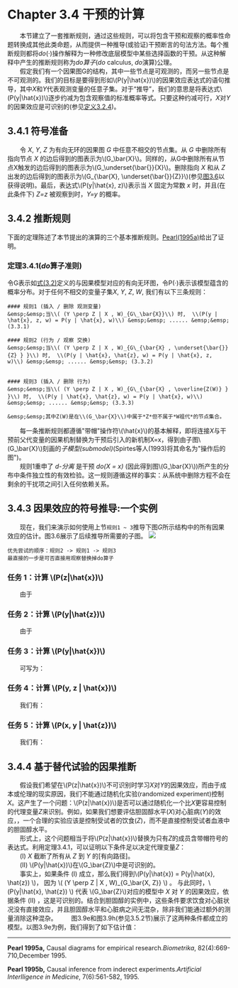 # Chapter 3.4 干预的计算
&emsp;&emsp;本节建立了一套推断规则，通过这些规则，可以将包含干预和观察的概率性命题转换成其他此类命题，从而提供一种推导(或验证)干预断言的句法方法。每个推断规则都将*do*(·)操作解释为一种修改底层模型中某些选择函数的干预。从这种解释中产生的推断规则称为*do算子*(*do* calculus, *do*演算)公理。  
&emsp;&emsp;假定我们有一个因果图G的结构，其中一些节点是可观测的，而另一些节点是不可观测的。我们的目标是要得到形如\\(P(y|\hat{x})\\)的因果效应表达式的语句推导，其中*X*和*Y*代表观测变量的任意子集。对于“推导”，我们的意思是将表达式\\(P(y|\hat{x})\\)逐步约减为包含观察值的标准概率等式。只要这种约减可行，*X*对*Y*的因果效应是可识别的(参见[定义3.2.4](./chapter_3_2.md#def3.2.4))。
## 3.4.1 符号准备
&emsp;&emsp;令 *X*, *Y*, *Z* 为有向无环的因果图 *G* 中任意不相交的节点集。从 *G* 中删除所有指向节点 *X* 的边后得到的图表示为\\(G_\bar{X}\\)。同样的，从G中删除所有从节点X触发的边后得到的图表示为\\(G_\underset{\bar{}}{X}\\)。删除指向 *X* 和从 *Z* 出发的边后得到的图表示为\\(G_{\bar{X}, \underset{\bar{}}{Z}}\\)(参见[图3.6](#fig3.6)以获得说明)。最后，表达式\\(P(y|\hat{x}, z)\\)表示当 *X* 固定为常数 *x* 时，并且(在此条件下) *Z=z* 被观察到时，*Y=y* 的概率。


## 3.4.2 推断规则
下面的定理陈述了本节提出的演算的三个基本推断规则。[Pearl(1995a)](#Pearl1995a)给出了证明。
### <a id="thm3.4.1">定理3.4.1(*do*算子准则)</a>
令G表示如[式(3.2)](./chapter_3_2.md#form3.2)定义的与因果模型对应的有向无环图，令P(·)表示该模型蕴含的概率分布。对于任何不相交的变量子集*X*, *Y*, *Z*, *W*, 我们有以下三条规则：

```admonish check
#### 规则1 (插入 / 删除 观测变量)
&emsp;&emsp;当\\( (Y \perp Z | X , W)_{G\_\bar{X}}\\) 时,  \\(P(y | \hat{x}, z, w) = P(y | \hat{x}, w)\\) &emsp;&emsp; ...... &emsp;&emsp; (3.3.1)

#### 规则2 (行为 / 观察 交换)
&emsp;&emsp;当\\( (Y \perp Z | X , W)_{G\_{\bar{X} , \underset{\bar{}}{Z} } }\\) 时,  \\(P(y | \hat{x}, \hat{z}, w) = P(y | \hat{x}, z, w)\\) &emsp;&emsp; ...... &emsp;&emsp; (3.3.2)


#### 规则3 (插入 / 删除 行为)
&emsp;&emsp;当\\( (Y \perp Z | X , W)_{G\_{\bar{X} , \overline{Z(W)} } }\\) 时,  \\(P(y | \hat{x}, \hat{z}, w) = P(y | \hat{x}, w)\\) &emsp;&emsp; ...... &emsp;&emsp; (3.3.3)  

&emsp;&emsp;其中Z(W)是在\\(G_\bar{X}\\)中属于*Z*但不属于*W祖代*的节点集合。  

```

&emsp;&emsp;每一条推断规则都遵循"带帽"操作符\\(\hat{x}\\)的基本解释，即将连接*X*与干预前父代变量的因果机制替换为干预后引入的新机制X=x，得到由子图\\(G_\bar{X}\\)刻画的*子模型(submodel)*(Spirtes等人(1993)将其命名为"操作后的图")。  
&emsp;&emsp;规则1重申了 *d-分离* 是干预 *do(X = x)* (因此得到图\\(G_\bar{X}\\))所产生的分布中条件独立性的有效检验。这一规则遵循这样的事实：从系统中删除方程不会在剩余的干扰项之间引入任何依赖关系。

## 3.4.3 因果效应的符号推导:一个实例

&emsp;&emsp;现在，我们来演示如何使用上节`规则1 ~ 3`推导下图*G*所示结构中的所有因果效应的估计。图3.6展示了后续推导所需要的子图。
<img src="./img/3.4/图3.6.jpg" id="fig3.6"></img>

```admonish tip
优先尝试的顺序：规则2 -> 规则1 -> 规则3
最直接的一步是可否直接用观察替换掉do算子
```

### 任务 1：计算 \\(P(z|\hat{x})\\)
&emsp;&emsp;由于

### 任务 2：计算 \\(P(y|\hat{z})\\)
&emsp;&emsp;由于

### 任务 3：计算 \\(P(y|\hat{x})\\)
&emsp;&emsp;可写为：

### 任务 4：计算 \\(P(y, z | \hat{x})\\)
&emsp;&emsp;我们有：

### 任务 5：计算 \\(P(x, y | \hat{z})\\)
&emsp;&emsp;我们有：


## 3.4.4 基于替代试验的因果推断
&emsp;&emsp;假设我们希望在\\(P(z|\hat{x})\\)不可识别时学习*X*对*Y*的因果效应，而由于成本或伦理的现实原因，我们不能通过随机化实验(randomized experiment)控制*X*。这产生了一个问题：\\(P(z|\hat{x})\\)是否可以通过随机化一个比*X*更容易控制的代理变量*Z*来识别。例如，如果我们想要评估胆固醇水平(*X*)对心脏病(*Y*)的效应，，一个合理的实验应该是控制受试者的饮食(*Z*)，而不是直接控制受试者血液中的胆固醇水平。  
&emsp;&emsp;形式上，这个问题相当于将\\(P(z|\hat{x})\\)替换为只有*Z*的成员含带帽符号的表达式。利用定理3.4.1，可以证明以下条件足以决定代理变量*Z*：  
&emsp;&emsp;(Ⅰ) *X* 截断了所有从 *Z* 到 *Y* 的[有向路径]。  
&emsp;&emsp;(Ⅱ) \\(P(y|\hat{x})\\)在\\(G_\bar{Z}\\)中是可识别的。  
&emsp;&emsp;事实上，如果条件 (Ⅰ) 成立，那么我们得到\\(P(y|\hat{x}) = P(y|\hat{x}, \hat{z}) \\)，
因为 \\( (Y \perp Z | X , W)_{G\_\bar{X, Z}} \\) 。
与此同时，\\(P(y|\hat{x}, \hat{z}) \\) 代表 \\(G\_\bar{Z}\\)对应的模型中 *X* 对 *Y* 的因果效应，依据条件 (Ⅱ) ，这是可识别的。结合到胆固醇的实例中，这些条件要求饮食对心脏状况没有直接效应，并且胆固醇水平和心脏病之间无混杂，除非我们能通过额外的测量消除这种混杂。
&emsp;&emsp;图3.9e和图3.9h(参见3.5.2节)展示了这两种条件都成立的模型。以图3.9e为例，我们得到了如下估计值：


***

<span id="Pearl1995a">**Pearl 1995a,** Causal diagrams for empirical research.*Biometrika*, 82(4):669-710,December 1995.</span>

<span id="Pearl1995b">**Pearl 1995b,** Causal inference from inderect experiments.*Artificial Interlligence in Medicine*, 7(6):561-582, 1995.</span>
